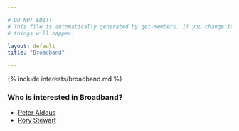 ```yaml
---

# DO NOT EDIT!
# This file is automatically generated by get-members. If you change it, bad
# things will happen.

layout: default
title: "Broadband"

---
```


{% include interests/broadband.md %}

### Who is interested in Broadband?


* [Peter Aldous](../members/peter-aldous.html)
* [Rory Stewart](../members/rory-stewart.html)
